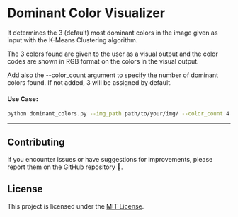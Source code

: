 <h1>Dominant Color Visualizer</h1>

It determines the 3 (default) most dominant colors in the image given as input with the K-Means Clustering algorithm.  

The 3 colors found are given to the user as a visual output and the color codes are shown in RGB format on the colors in the visual output.

Add also the --color_count argument to specify the number of dominant colors found. If not added, 3 will be assigned by default.

<h4>Use Case:</h4>

```bash
python dominant_colors.py --img_path path/to/your/img/ --color_count 4
```

<hr>

## Contributing

If you encounter issues or have suggestions for improvements, please report them on the GitHub repository 🚀.

## License

This project is licensed under the [MIT License](https://github.com/yusufesatt/dominant-colors-visualizer/blob/main/LICENSE).
